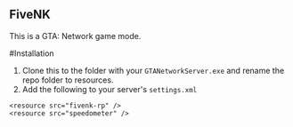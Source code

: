 FiveNK
-------

This is a GTA: Network game mode.


#Installation
1. Clone this to the folder with your `GTANetworkServer.exe` and rename the repo folder to resources.
2. Add the following to your server's `settings.xml`
```
<resource src="fivenk-rp" />
<resource src="speedometer" />
```